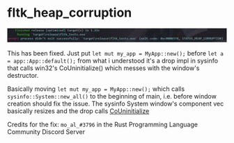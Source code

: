 # fltk_heap_corruption
![alt text](screen_capture_bug.png)

This has been fixed.
Just put `let mut my_app = MyApp::new();` before `let a = app::App::default();` from what i understood it's a drop impl in sysinfo that calls win32's CoUninitialize() which messes with the window's destructor.

Basically moving `let mut my_app = MyApp::new();`  which calls `sysinfo::System::new_all()` to the beginning of main, i.e. before window creation should fix the issue. The sysinfo System window's component vec basically resizes and the drop calls [CoUninitialize](https://docs.microsoft.com/en-us/windows/win32/api/combaseapi/nf-combaseapi-couninitialize)

Credits for the fix: `mo_al_#3796` in the Rust Programming Language Community Discord Server
